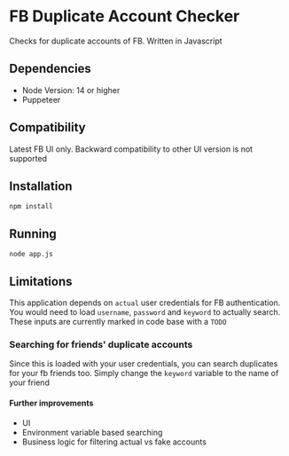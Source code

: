 # FB Duplicate Account Checker

Checks for duplicate accounts of FB. Written in Javascript

## Dependencies
- Node Version: 14 or higher
- Puppeteer 


## Compatibility
Latest FB UI only. Backward compatibility to other UI version is not supported

## Installation
```
npm install
```

## Running
```
node app.js
```

## Limitations
This application depends on `actual` user credentials for FB authentication. You would need to load `username`, `password` and `keyword` to actually search. These inputs are currently marked in code base with a `TODO`

### Searching for friends' duplicate accounts
Since this is loaded with your user credentials, you can search duplicates for your fb friends too. Simply change the `keyword` variable to the name of your friend

#### Further improvements
- UI
- Environment variable based searching
- Business logic for filtering actual vs fake accounts
